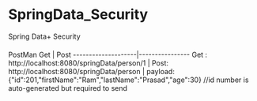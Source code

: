 # SpringData_Security
Spring Data+ Security

####
PostMan
Get | Post
--------------------|----------------
Get :  http://localhost:8080/springData/person/1 |  Post:  http://localhost:8080/springData/person
 | payload: {"id":201,"firstName":"Ram","lastName":"Prasad","age":30} //id number is auto-generated but required to send
